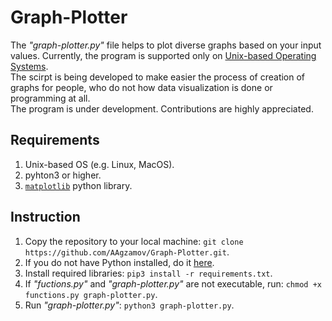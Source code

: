 # Graph-Plotter
The _"graph-plotter.py"_ file helps to plot diverse graphs based on your input values. Currently, the program is supported only on [Unix-based Operating Systems](https://en.wikipedia.org/wiki/Unix-like).<br/>
The scirpt is being developed to make easier the process of creation of graphs for people, who do not how data visualization is done or programming at all.<br/>
The program is under development. Contributions are highly appreciated.


## Requirements
1. Unix-based OS (e.g. Linux, MacOS).
2. pyhton3 or higher.
3. [```matplotlib```](matplotlib.org) python library.

## Instruction
1. Copy the repository to your local machine: ```git clone https://github.com/AAgzamov/Graph-Plotter.git```.
2. If you do not have Python installed, do it [here](https://www.python.org).
3. Install required libraries: ```pip3 install -r requirements.txt```.
4. If _"fuctions.py"_ and _"graph-plotter.py"_ are not executable, run: ```chmod +x functions.py graph-plotter.py```.
5. Run _"graph-plotter.py"_: ```python3 graph-plotter.py```.

